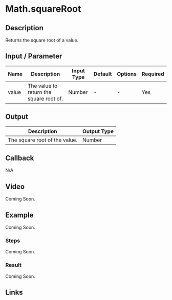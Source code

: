 # Math.squareRoot

## Description

Returns the square root of a value.

## Input / Parameter

| Name | Description | Input Type | Default | Options | Required |
| ------ | ------ | ------ | ------ | ------ | ------ |
| value | The value to return the square root of. | Number | - | - | Yes |

## Output

| Description | Output Type |
| ------ | ------ |
| The square root of the value. | Number |

## Callback

N/A

## Video

Coming Soon.

## Example

Coming Soon.

### Steps

Coming Soon.

### Result

Coming Soon.

## Links